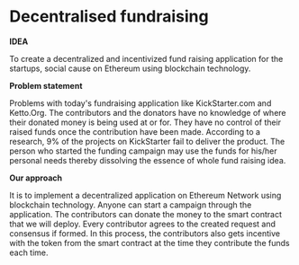 # Decentralised fundraising

**IDEA**

To create a decentralized and incentivized fund raising application for the startups, social cause on Ethereum using blockchain technology.

**Problem statement**

Problems with today's fundraising application like KickStarter.com and Ketto.Org.
The contributors and the donators have no knowledge of where their donated money is being used at or for. They have no control of their raised funds once the contribution have been made. According to a research, 9% of the projects on KickStarter fail to deliver the product. The person who started the funding campaign may use the funds for his/her personal needs thereby dissolving the essence of whole fund raising idea.

**Our approach**

It is to implement a decentralized application on Ethereum Network using blockchain technology. Anyone can start a campaign through the application. The contributors can donate the money to the smart contract that we will deploy. Every contributor agrees to the created request and consensus if formed. In this process, the contributors also gets incentive with the token from the smart contract at the time they contribute the funds each time.




